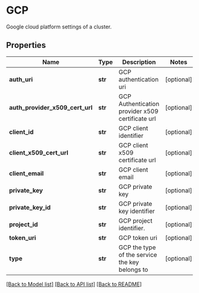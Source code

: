 # GCP

Google cloud platform settings of a cluster.
## Properties
Name | Type | Description | Notes
------------ | ------------- | ------------- | -------------
**auth_uri** | **str** | GCP authentication uri | [optional] 
**auth_provider_x509_cert_url** | **str** | GCP Authentication provider x509 certificate url | [optional] 
**client_id** | **str** | GCP client identifier | [optional] 
**client_x509_cert_url** | **str** | GCP client x509 certificate url | [optional] 
**client_email** | **str** | GCP client email | [optional] 
**private_key** | **str** | GCP private key | [optional] 
**private_key_id** | **str** | GCP private key identifier | [optional] 
**project_id** | **str** | GCP project identifier. | [optional] 
**token_uri** | **str** | GCP token uri | [optional] 
**type** | **str** | GCP the type of the service the key belongs to | [optional] 

[[Back to Model list]](../README.md#documentation-for-models) [[Back to API list]](../README.md#documentation-for-api-endpoints) [[Back to README]](../README.md)



